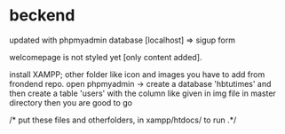 # beckend
updated with phpmyadmin database [localhost] => sigup form

welcomepage is not styled yet [only content added].

install XAMPP;
other folder like icon and images you have to add from frondend repo.
open phpmyadmin -> create a database 'hbtutimes' and then create a table 'users'
with the column like given in img file in master directory then you are good to go

/* put these files and otherfolders, in xampp/htdocs/  to run .*/
